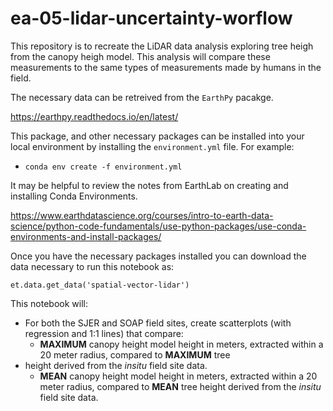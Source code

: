 # ea-05-lidar-uncertainty-worflow

This repository is to recreate the LiDAR data analysis exploring tree heigh from the canopy heigh model.  This analysis will compare these measurements to the same types of measurements made by humans in the field.

The necessary data can be retreived from the `EarthPy` pacakge.

https://earthpy.readthedocs.io/en/latest/

This package, and other necessary packages can be installed into your local environment by installing the `environment.yml` file.  For example:

- `conda env create -f environment.yml`

It may be helpful to review the notes from EarthLab on creating and installing Conda Environments.

https://www.earthdatascience.org/courses/intro-to-earth-data-science/python-code-fundamentals/use-python-packages/use-conda-environments-and-install-packages/

Once you have the necessary packages installed you can download the data necessary to run this notebook as:

`et.data.get_data('spatial-vector-lidar')`

This notebook will:

- For both the SJER and SOAP field sites, create scatterplots (with regression and 1:1 lines) that compare:
    - **MAXIMUM** canopy height model height in meters, extracted within a 20 meter radius, compared to **MAXIMUM** tree
- height derived from the *insitu* field site data.
    - **MEAN** canopy height model height in meters, extracted within a 20 meter radius, compared to **MEAN** tree height derived from the *insitu* field site data.

